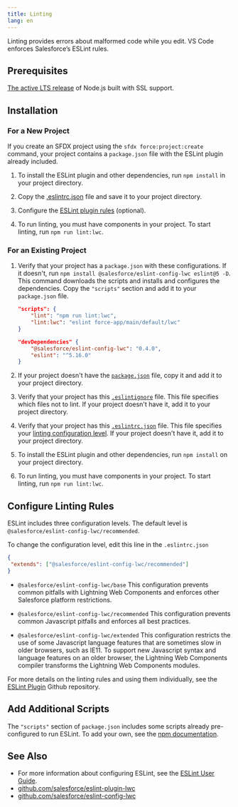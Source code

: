 ```yaml
---
title: Linting 
lang: en
---
```


Linting provides errors about malformed code while you edit. VS Code enforces Salesforce’s ESLint rules.

## Prerequisites

[The active LTS release](https://nodejs.org/en/about/releases/) of Node.js built with SSL support.

## Installation

### For a New Project

If you create an SFDX project using the `sfdx force:project:create` command, your project contains a `package.json` file with the ESLint plugin already included.

1. To install the ESLint plugin and other dependencies, run `npm install` in your project directory.

2. Copy the [.eslintrc.json](https://github.com/forcedotcom/salesforcedx-templates/blob/master/src/templates/project/.eslintrc.json) file and save it to your project directory. 

3. Configure the [ESLint plugin rules](./en/lwc/linting#configure-linting-rules) (optional).

4. To run linting, you must have components in your project. To start linting, run `npm run lint:lwc`.

### For an Existing Project

1. Verify that your project has a `package.json` with these configurations. If it doesn't, run `npm install @salesforce/eslint-config-lwc eslint@5 -D`. This command downloads the scripts and installs and configures the dependencies. Copy the `"scripts"` section and add it to your `package.json` file.  

    ```json
    "scripts": {
        "lint": "npm run lint:lwc",
        "lint:lwc": "eslint force-app/main/default/lwc"
    }

    "devDependencies" {
        "@salesforce/eslint-config-lwc": "0.4.0",
        "eslint": "^5.16.0"
    }
    ```

2. If your project doesn't have the [`package.json`](https://github.com/forcedotcom/salesforcedx-templates/blob/master/src/templates/project/package.json) file, copy it and add it to your project directory.

3. Verify that your project has this [`.eslintignore`](https://github.com/forcedotcom/salesforcedx-templates/blob/master/src/templates/project/.eslintignore) file. This file specifies which files not to lint. If your project doesn't have it, add it to your project directory.

4. Verify that your project has this [`.eslintrc.json`](https://github.com/forcedotcom/salesforcedx-templates/blob/master/src/templates/project/.eslintrc.json) file. This file specifies your [linting configuration level](./en/lwc/linting#configure-linting-rules). If your project doesn't have it, add it to your project directory.

5. To install the ESLint plugin and other dependencies, run `npm install` on your project directory.

6. To run linting, you must have components in your project. To start linting, run `npm run lint:lwc`.

## Configure Linting Rules

ESLint includes three configuration levels. The default level is `@salesforce/eslint-config-lwc/recommended`.

To change the configuration level, edit this line in the  `.eslintrc.json`

```json
{
 "extends": ["@salesforce/eslint-config-lwc/recommended"]
}
```

- `@salesforce/eslint-config-lwc/base`
This configuration prevents common pitfalls with Lightning Web Components and enforces other Salesforce platform restrictions.

- `@salesforce/eslint-config-lwc/recommended`
This configuration prevents common Javascript pitfalls and enforces all best practices.

- `@salesforce/eslint-config-lwc/extended`
This configuration restricts the use of some Javascript language features that are sometimes slow in older browsers, such as IE11. To support new Javascript syntax and language features on an older browser, the Lightning Web Components compiler transforms the Lightning Web Components modules.

For more details on the linting rules and using them individually, see the [ESLint Plugin](https://github.com/salesforce/eslint-plugin-lwc) Github repository.

## Add Additional Scripts

The `"scripts"` section of `package.json` includes some scripts already pre-configured to run ESLint. To add your own, see the [npm documentation](https://docs.npmjs.com/misc/scripts).

## See Also

- For more information about configuring ESLint, see the [ESLint User Guide](https://eslint.org/docs/user-guide/configuring).
- [github.com/salesforce/eslint-plugin-lwc](https://github.com/salesforce/eslint-plugin-lwc)
- [github.com/salesforce/eslint-config-lwc](https://github.com/salesforce/eslint-config-lwc)
